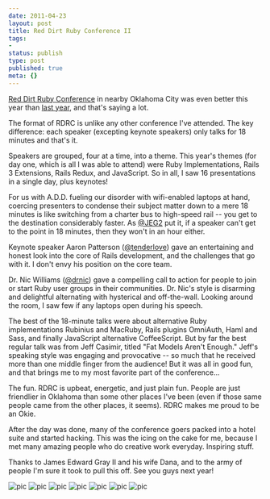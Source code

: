 ```yaml
---
date: 2011-04-23
layout: post
title: Red Dirt Ruby Conference II
tags:
- 
status: publish
type: post
published: true
meta: {}
---
```


[Red Dirt Ruby Conference](http://reddirtrubyconf.com/) in nearby Oklahoma City was even better this year than [last year](/red-dirt-ruby-conf), and that's saying a lot.

The format of RDRC is unlike any other conference I've attended. The key difference: each speaker (excepting keynote speakers) only talks for 18 minutes and that's it.

Speakers are grouped, four at a time, into a theme. This year's themes (for day one, which is all I was able to attend) were Ruby Implementations, Rails 3 Extensions, Rails Redux, and JavaScript. So in all, I saw 16 presentations in a single day, plus keynotes!

For us with A.D.D. fueling our disorder with wifi-enabled laptops at hand, coercing presenters to condense their subject matter down to a mere 18 minutes is like switching from a charter bus to high-speed rail -- you get to the destination considerably faster. As [@JEG2](http://twitter.com/jeg2) put it, if a speaker can't get to the point in 18 minutes, then they won't in an hour either.

Keynote speaker Aaron Patterson ([@tenderlove](http://twitter.com/tenderlove)) gave an entertaining and honest look into the core of Rails development, and the challenges that go with it. I don't envy his position on the core team.

Dr. Nic Williams ([@drnic](http://twitter.com/drnic)) gave a compelling call to action for people to join or start Ruby user groups in their communities. Dr. Nic's style is disarming and delightful alternating with hysterical and off-the-wall. Looking around the room, I saw few if any laptops open during his speech.

The best of the 18-minute talks were about alternative Ruby implementations Rubinius and MacRuby, Rails plugins OmniAuth, Haml and Sass, and finally JavaScript alternative CoffeeScript. But by far the best regular talk was from Jeff Casimir, titled "Fat Models Aren't Enough." Jeff's speaking style was engaging and provocative -- so much that he received more than one middle finger from the audience! But it was all in good fun, and that brings me to my most favorite part of the conference...

The fun. RDRC is upbeat, energetic, and just plain fun. People are just friendlier in Oklahoma than some other places I've been (even if those same people came from the other places, it seems). RDRC makes me proud to be an Okie.

After the day was done, many of the conference goers packed into a hotel suite and started hacking. This was the icing on the cake for me, because I met many amazing people who do creative work everyday. Inspiring stuff.

Thanks to James Edward Gray II and his wife Dana, and to the army of people I'm sure it took to pull this off. See you guys next year!

![pic](/images/IMG_0889.jpg.scaled.1000.jpg)
![pic](/images/IMG_0891.jpg.scaled.1000.jpg)
![pic](/images/IMG_0892.jpg.scaled.1000.jpg)
![pic](/images/IMG_0893.jpg.scaled.1000.jpg)
![pic](/images/IMG_0894.jpg.scaled.1000.jpg)
![pic](/images/IMG_0896.jpg.scaled.1000.jpg)
![pic](/images/IMG_0898.jpg.scaled.1000.jpg)
